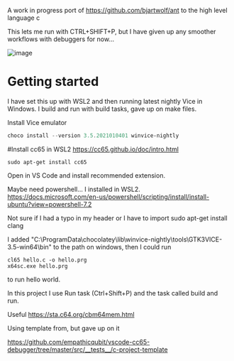 A work in progress port of https://github.com/bjartwolf/ant to the high level language c

This lets me run with CTRL+SHIFT+P, but I have given up any smoother workflows with debuggers for now...

![image](https://user-images.githubusercontent.com/88324093/146642839-ee385473-0e2e-40fc-993f-e62c057d0eb8.png)



# Getting started

I have set this up with WSL2 and then running latest nightly Vice in Windows.
I build and run with build tasks, gave up on make files.

Install Vice emulator
```powershell
choco install --version 3.5.2021010401 winvice-nightly
```


#Install cc65 in WSL2
https://cc65.github.io/doc/intro.html

```
sudo apt-get install cc65
```

Open in VS Code and install recommended extension.

Maybe need powershell... I installed in WSL2.
https://docs.microsoft.com/en-us/powershell/scripting/install/install-ubuntu?view=powershell-7.2

Not sure if I had a typo in my header or I have to import sudo apt-get install clang

I added "C:\ProgramData\chocolatey\lib\winvice-nightly\tools\GTK3VICE-3.5-win64\bin" to the path on windows, then I could run 
```
cl65 hello.c -o hello.prg
x64sc.exe hello.prg 
```
to run hello world.

In this project I use Run task (Ctrl+Shift+P) and the task called build and run.


Useful https://sta.c64.org/cbm64mem.html

Using template from, but gave up on it

https://github.com/empathicqubit/vscode-cc65-debugger/tree/master/src/__tests__/c-project-template
